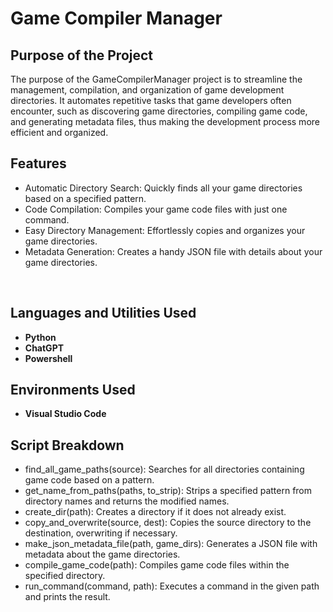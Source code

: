# Game Compiler Manager


## Purpose of the Project

The purpose of the GameCompilerManager project is to streamline the management, compilation, and organization of game development directories. It automates repetitive tasks that game developers often encounter, such as discovering game directories, compiling game code, and generating metadata files, thus making the development process more efficient and organized.


## Features
- Automatic Directory Search: Quickly finds all your game directories based on a specified pattern.
- Code Compilation: Compiles your game code files with just one command.
- Easy Directory Management: Effortlessly copies and organizes your game directories.
- Metadata Generation: Creates a handy JSON file with details about your game directories.

<br />
<h2>Languages and Utilities Used</h2>

- <b>Python</b> 
- <b>ChatGPT</b>
- <b>Powershell</b>

<h2>Environments Used </h2>

- <b>Visual Studio Code </b>

## Script Breakdown

   - find_all_game_paths(source): Searches for all directories containing game code based on a pattern.
   - get_name_from_paths(paths, to_strip): Strips a specified pattern from directory names and returns the modified names.
   - create_dir(path): Creates a directory if it does not already exist.
   - copy_and_overwrite(source, dest): Copies the source directory to the destination, overwriting if necessary.
   - make_json_metadata_file(path, game_dirs): Generates a JSON file with metadata about the game directories.
   - compile_game_code(path): Compiles game code files within the specified directory.
   - run_command(command, path): Executes a command in the given path and prints the result.
  
